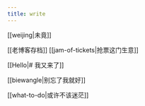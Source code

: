 ```yaml
---
title: write
---
```

[[weijing|未竟]]


[[老博客存档]]
[[jam-of-tickets|抢票这门生意]]

[[Hello|# 我又来了]]

[[biewangle|别忘了我就好]]

[[what-to-do|或许不该迷茫]]